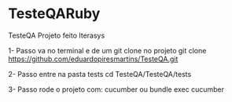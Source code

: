 # TesteQARuby
TesteQA Projeto feito Iterasys


1- Passo va no terminal e de um git clone no projeto
git clone https://github.com/eduardopiresmartins/TesteQA.git



2- Passo entre na pasta tests
cd TesteQA/TesteQA/tests


3- Passo rode o projeto com:
cucumber
ou
bundle exec cucumber
